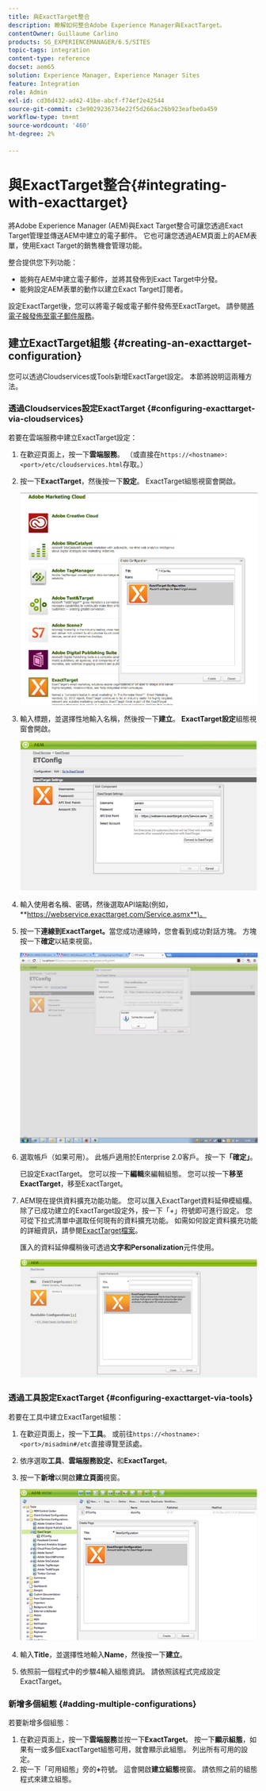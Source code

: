 ```yaml
---
title: 與ExactTarget整合
description: 瞭解如何整合Adobe Experience Manager與ExactTarget。
contentOwner: Guillaume Carlino
products: SG_EXPERIENCEMANAGER/6.5/SITES
topic-tags: integration
content-type: reference
docset: aem65
solution: Experience Manager, Experience Manager Sites
feature: Integration
role: Admin
exl-id: cd36d432-ad42-41be-abcf-f74ef2e42544
source-git-commit: c3e9029236734e22f5d266ac26b923eafbe0a459
workflow-type: tm+mt
source-wordcount: '460'
ht-degree: 2%

---
```


# 與ExactTarget整合{#integrating-with-exacttarget}

將Adobe Experience Manager (AEM)與Exact Target整合可讓您透過Exact Target管理並傳送AEM中建立的電子郵件。 它也可讓您透過AEM頁面上的AEM表單，使用Exact Target的銷售機會管理功能。

整合提供您下列功能：

* 能夠在AEM中建立電子郵件，並將其發佈到Exact Target中分發。
* 能夠設定AEM表單的動作以建立Exact Target訂閱者。

設定ExactTarget後，您可以將電子報或電子郵件發佈至ExactTarget。 請參閱[將電子報發佈至電子郵件服務](/help/sites-authoring/personalization.md)。

## 建立ExactTarget組態 {#creating-an-exacttarget-configuration}

您可以透過Cloudservices或Tools新增ExactTarget設定。 本節將說明這兩種方法。

### 透過Cloudservices設定ExactTarget {#configuring-exacttarget-via-cloudservices}

若要在雲端服務中建立ExactTarget設定：

1. 在歡迎頁面上，按一下&#x200B;**雲端服務**。 （或直接在`https://<hostname>:<port>/etc/cloudservices.html`存取。）
1. 按一下&#x200B;**ExactTarget**，然後按一下&#x200B;**設定**。 ExactTarget組態視窗會開啟。

   ![chlimage_1-19](assets/chlimage_1-19.png)

1. 輸入標題，並選擇性地輸入名稱，然後按一下&#x200B;**建立**。 **ExactTarget設定**&#x200B;組態視窗會開啟。

   ![chlimage_1](assets/chlimage_1.jpeg)

1. 輸入使用者名稱、密碼，然後選取API端點(例如，**https://webservice.exacttarget.com/Service.asmx**)。
1. 按一下&#x200B;**連線到ExactTarget。**&#x200B;當您成功連線時，您會看到成功對話方塊。 方塊按一下&#x200B;**確定**&#x200B;以結束視窗。

   ![chlimage_1-1](assets/chlimage_1-1.jpeg)

1. 選取帳戶（如果可用）。 此帳戶適用於Enterprise 2.0客戶。 按一下&#x200B;**「確定」**。

   已設定ExactTarget。 您可以按一下&#x200B;**編輯**&#x200B;來編輯組態。 您可以按一下&#x200B;**移至ExactTarget**，移至ExactTarget。

1. AEM現在提供資料擴充功能功能。 您可以匯入ExactTarget資料延伸模組欄。 除了已成功建立的ExactTarget設定外，按一下「+」符號即可進行設定。 您可從下拉式清單中選取任何現有的資料擴充功能。 如需如何設定資料擴充功能的詳細資訊，請參閱[ExactTarget檔案](https://help.salesforce.com/s/articleView?id=sf.mc_es_data_extension_data_relationships_classic.htm&type=5)。

   匯入的資料延伸欄稍後可透過&#x200B;**文字和Personalization**&#x200B;元件使用。

   ![chlimage_1-2](assets/chlimage_1-2.jpeg)

### 透過工具設定ExactTarget {#configuring-exacttarget-via-tools}

若要在工具中建立ExactTarget組態：

1. 在歡迎頁面上，按一下&#x200B;**工具**。 或前往`https://<hostname>:<port>/misadmin#/etc`直接導覽至該處。
1. 依序選取&#x200B;**工具**、**雲端服務設定、**&#x200B;和&#x200B;**ExactTarget**。
1. 按一下&#x200B;**新增**&#x200B;以開啟&#x200B;**建立頁面**&#x200B;視窗。

   ![chlimage_1-34](assets/chlimage_1-3.jpeg)

1. 輸入&#x200B;**Title**，並選擇性地輸入&#x200B;**Name**，然後按一下&#x200B;**建立**。
1. 依照前一個程式中的步驟4輸入組態資訊。 請依照該程式完成設定ExactTarget。

### 新增多個組態 {#adding-multiple-configurations}

若要新增多個組態：

1. 在歡迎頁面上，按一下&#x200B;**雲端服務**&#x200B;並按一下&#x200B;**ExactTarget**。 按一下&#x200B;**顯示組態**，如果有一或多個ExactTarget組態可用，就會顯示此組態。 列出所有可用的設定。
1. 按一下「可用組態」旁的&#x200B;**+**&#x200B;符號。 這會開啟&#x200B;**建立組態**&#x200B;視窗。 請依照之前的組態程式來建立組態。
